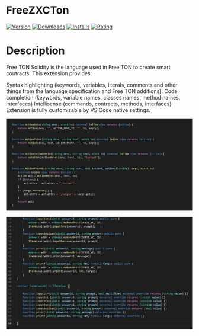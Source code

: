 # FreeZXCTon
[![Version](https://vsmarketplacebadge.apphb.com/version/FreeTON.svg)](https://marketplace.visualstudio.com/items?itemName=FreeTON)  [![Downloads](https://vsmarketplacebadge.apphb.com/downloads/FreeTON.svg)](https://marketplace.visualstudio.com/items?itemName=FreeTON) [![Installs](https://vsmarketplacebadge.apphb.com/installs/FreeTON.svg)](https://marketplace.visualstudio.com/items?itemName=FreeTON) [![Rating](https://vsmarketplacebadge.apphb.com/rating-star/mytonwallet.solidity.svg)](https://marketplace.visualstudio.com/items?itemName=FreeTON#review-details)

# Description
Free TON Solidity is the language used in Free TON to create smart contracts.
This extension provides:

Syntax highlighting (keywords, variables, literals, comments and other things from the language specification and Free TON additions).
Code completion (keywords, variable names, classes names, method names, interfaces)
Intellisense (commands, contracts, methods, interfaces)
Extension is fully customizable by VS Code native settings.



![Image alt](https://github.com/FreeZXCTon/FreeTON/blob/main/screenshots/img1.jpg)

![Image alt](https://github.com/FreeZXCTon/FreeTON/blob/main/screenshots/img2.jpg)
